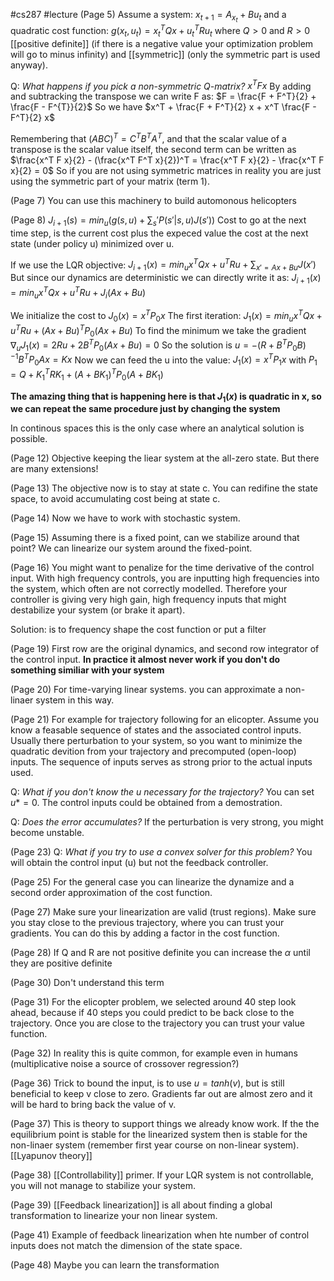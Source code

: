 #cs287 
#lecture 
(Page 5)
Assume a system:
$x_{t + 1} = A_{x_t} + B u_{t}$
and a quadratic cost function:
$g(x_t, u_t) = x_t^{T} Q x + u_t^{T} R u_t$
where $Q > 0$ and $R > 0$ [[positive definite]] (if there is a negative value your optimization problem will go to minus infinity) and [[symmetric]] (only the symmetric part is used anyway). 

Q: *What happens if you pick a non-symmetric Q-matrix?*
$x^T F x$
By adding and subtracking the transpose we can write F as:
$F = \frac{F + F^T}{2} + \frac{F - F^{T}}{2}$
So we have 
$x^T + \frac{F + F^T}{2} x + x^T \frac{F - F^T}{2} x$

Remembering that $(ABC)^{T} = C^{T}B^{T}A^{T}$, and that the scalar value of a transpose is the scalar value itself,  the second term can be written as 
$\frac{x^T F x}{2} - (\frac{x^T F^T x}{2})^T = \frac{x^T F x}{2} - \frac{x^T F x}{2} = 0$
So if you are not using symmetric matrices in reality you are just using the symmetric part of your matrix (term 1).

(Page 7)
You can use this machinery to build automonous helicopters

(Page 8)
$J_{i + 1}(s) = min_u (g(s, u) + \sum_s' P(s'|s, u) J(s'))$
Cost to go at the next time step, is the current cost plus the expeced value the cost at the next state (under policy u) minimized over u. 

If we use the LQR objective:
$J_{i + 1}(x) = min_u x^T Q x + u^T R u + \sum_{x' = Ax + Bu} J(x')$
But since our dynamics are deterministic we can directly write it as:
$J_{i + 1}(x) = min_u x^T Q x + u^T R u + J_{i}(Ax + Bu)$

We initialize the cost to 
$J_0(x) = x^T P_0 x$
The first iteration:
$J_1(x) =  min_u x^T Q x + u^T R u +(Ax + Bu)^T P_0 (Ax + Bu)$
To find the minimum we take the gradient 
$\nabla_u J_1(x) = 2 R u + 2 B^T P_0 (Ax + Bu) = 0$
So the solution is 
$u = - (R + B^T P_0 B)^{-1} B^T P_0 A x = K x$
Now we can feed the u into the value:
$J_1(x) =  x^T P_1 x$
with 
$P_1 = Q + K_1^T R K_1 + (A + B K_1)^T P_0 (A + B K_1)$

**The amazing thing that is happening here is that $J_1(x)$ is quadratic in x, so we can repeat the same procedure just by changing the system**

In continous spaces this is the only case where an analytical solution is possible. 

(Page 12)
Objective keeping the liear system at the all-zero state. But there are many extensions!

(Page 13)
The objective now is to stay at state c. You can redifine the state space, to avoid accumulating cost being at state c. 

(Page 14)
Now we have to work with stochastic system. 

(Page 15)
Assuming there is a fixed point, can we stabilize around that point?
We can linearize our system around the fixed-point. 

(Page 16)
You might want to penalize for the time derivative of the control input. With high frequency controls, you are inputting high frequencies into the system, which often are not correctly modelled. Therefore your controller is giving very high gain, high frequency inputs that might destabilize your system (or brake it apart).

Solution: is to frequency shape the cost function or put a filter

(Page 19)
First row are the original dynamics, and second row integrator of the control input. 
**In practice it almost never work if you don't do something similiar with your system**

(Page 20)
For time-varying linear systems. you can approximate a non-linaer system in this way. 

(Page 21)
For example for trajectory following for an elicopter. Assume you know a feasable sequence of states and the associated control inputs. Usually there perturbation to your system, so you want to minimize the quadratic devition from your trajectory and precomputed (open-loop) inputs. The sequence of inputs serves as strong prior to the actual inputs used. 

Q: *What if you don't know the u necessary for the trajectory?*
You can set $u* = 0$. The control inputs could be obtained from a demostration. 

Q: *Does the error accumulates?*
If the perturbation is very strong, you might become unstable. 

(Page 23)
Q: *What if you try to use a convex solver for this problem?*
You will obtain the control input (u) but not the feedback controller. 

(Page 25)
For the general case you can linearize the dynamize and a second order approximation of the cost function. 

(Page 27)
Make sure your linearization are valid (trust regions). Make sure you stay close to the previous trajectory, where you can trust your gradients. You can do this by adding a factor in the cost function. 

(Page 28)
If Q and R are not positive definite you can increase the $\alpha$ until they are positive definite 

(Page 30)
Don't understand this term 

(Page 31)
For the elicopter problem, we selected around 40 step look ahead, because if 40 steps you could predict to be back close to the trajectory. Once you are close to the trajectory you can trust your value function. 

(Page 32)
In reality this is quite common, for example even in humans (multiplicative noise a source of crossover regression?)

(Page 36)
Trick to bound the input, is to use $u = tanh(v)$, but is still beneficial to keep v close to zero. Gradients far out are almost zero and it will be hard to bring back the value of v.  

(Page 37)
This is theory to support things we already know work. If the the equilibrium point is stable for the linearized system then is stable for the non-linaer system (remember first year course on non-linear system). [[Lyapunov theory]]

(Page 38)
[[Controllability]] primer. 
If your LQR system is not controllable, you will not manage to stabilize your system. 

(Page 39)
[[Feedback linearization]] is all about finding a global transformation to linearize your non linear system. 

(Page 41)
Example of feedback linearization when hte number of control inputs does not match the dimension of the state space. 

(Page 48)
Maybe you can learn the transformation
